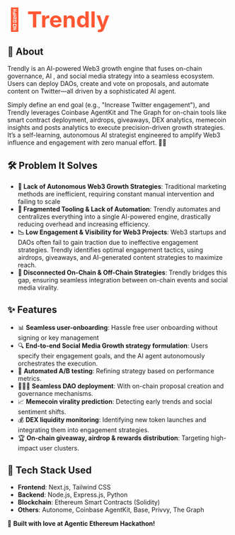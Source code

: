 # <span style="color:#FF5733; font-size: 50px;">🚀 Trendly</span>

## 📌 About
Trendly is an AI-powered Web3 growth engine that fuses on-chain governance, AI , and social media strategy into a seamless ecosystem. Users can deploy DAOs, create and vote on proposals, and automate content on Twitter—all driven by a sophisticated AI agent.

Simply define an end goal (e.g., "Increase Twitter engagement"), and Trendly leverages Coinbase AgentKit and The Graph for on-chain tools like smart contract deployment, airdrops, giveaways, DEX analytics, memecoin insights and posts analytics to execute precision-driven growth strategies. It’s a self-learning, autonomous AI strategist engineered to amplify Web3 influence and engagement with zero manual effort. 🚀🔥

## 🛠️ Problem It Solves
- **🚀 Lack of Autonomous Web3 Growth Strategies**: Traditional marketing methods are inefficient, requiring constant manual intervention and failing to scale
- **🧩 Fragmented Tooling & Lack of Automation**: Trendly automates and centralizes everything into a single AI-powered engine, drastically reducing overhead and increasing efficiency.
- **📉 Low Engagement & Visibility for Web3 Projects**: Web3 startups and DAOs often fail to gain traction due to ineffective engagement strategies. Trendly identifies optimal engagement tactics, using airdrops, giveaways, and AI-generated content strategies to maximize reach.
- **🔗 Disconnected On-Chain & Off-Chain Strategies**: Trendly bridges this gap, ensuring seamless integration between on-chain events and social media virality.

## ✨ Features
- 📊 **Seamless user-onboarding**: Hassle free user onboarding without signing or key management
- 🔍 **End-to-end Social Media Growth strategy formulation**: Users specify their engagement goals, and the AI agent autonomously orchestrates the execution.
- 🧪 **Automated A/B testing**: Refining strategy based on performance metrics.
- 🧑‍🤝‍🧑 **Seamless DAO deployment**: With on-chain proposal creation and governance mechanisms.
- 📈 **Memecoin virality prediction**: Detecting early trends and social sentiment shifts.
- 💰 **DEX liquidity monitoring**: Identifying new token launches and integrating them into engagement strategies.
- 🏆 **On-chain giveaway, airdrop & rewards distribution**: Targeting high-impact user clusters.

## 🔧 Tech Stack Used
- **Frontend**: Next.js, Tailwind CSS
- **Backend**: Node.js, Express.js, Python
- **Blockchain**: Ethereum Smart Contracts (Solidity)
- **Others**: Autonome, Coinbase AgentKit, Base, Privvy, The Graph

🚀 **Built with love at Agentic Ethereum Hackathon!**